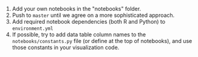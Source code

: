 1. Add your own notebooks in the "notebooks" folder.
2. Push to `master` until we agree on a more sophisticated approach.
3. Add required notebook dependencies (both R and Python) to `environment.yml`
4. If possible, try to add data table column names to the `notebooks/constants.py` file (or define at the top of notebooks), and use those constants in your visualization code.

